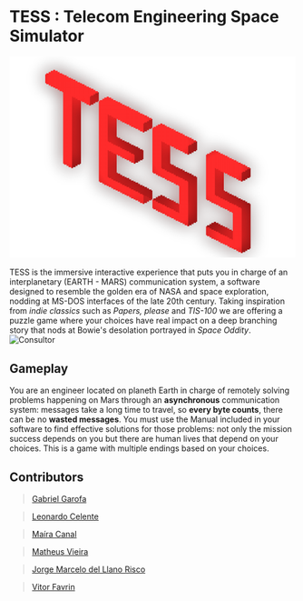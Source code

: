 # TESS : Telecom Engineering Space Simulator
![TESS logo](https://github.com/Math-42/NasaSpaceApps/blob/master/assets/images/TESS.png)


TESS is the immersive interactive experience that puts you in charge of an interplanetary (EARTH - MARS) communication system, a software designed to resemble the golden era of NASA and space exploration, nodding at MS-DOS interfaces of the late 20th century.
Taking inspiration from *indie classics* such as *Papers, please* and *TIS-100* we are offering a puzzle game where your choices have real impact on a deep branching story that nods at Bowie's desolation portrayed in *Space Oddity*.
![Consultor](https://github.com/Math-42/NasaSpaceApps/blob/main/PIXEL%20ART/Consultor.gif?raw=true)
## Gameplay
You are an engineer located on planeth Earth in charge of remotely solving problems happening on Mars through an **asynchronous** communication system: messages take a long time to travel, so **every byte counts**, there can be no **wasted messages**. You must use the Manual included in your software to find effective solutions for those problems: not only the mission success depends on you but there are human lives that depend on your choices.
This is a game with multiple endings based on your choices.

## Contributors

> [Gabriel Garofa](https://github.com/Ggarofa)

> [Leonardo Celente](https://github.com/leocelente)

> [Maíra Canal](https://github.com/mairacanal)

> [Matheus Vieira](https://github.com/Math-42)

> [Jorge Marcelo del Llano Risco](https://github.com/jorgemrisco) 

> [Vitor Favrin](https://github.com/VitorFCM)
